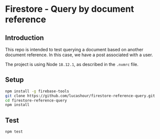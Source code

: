 # Firestore - Query by document reference
## Introduction
This repo is intended to test querying a document based on another document reference.
In this case, we have a post associated with a user.

The project is using Node `18.12.1`, as described in the `.nvmrc` file.

## Setup
```bash
npm install -g firebase-tools
git clone https://github.com/lucashour/firestore-reference-query.git
cd firestore-reference-query
npm install
```

## Test
```bash
npm test
```
